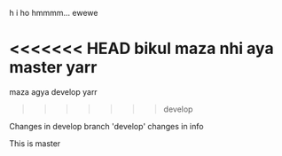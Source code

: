 h  i 
ho
hmmmm...
ewewe

<<<<<<< HEAD
bikul maza nhi aya master yarr
=======
maza agya develop yarr
>>>>>>> develop

Changes in develop branch 'develop'
changes in info

This is master
